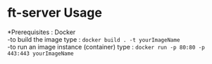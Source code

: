 # ft-server Usage
*Prerequisites : Docker<br/>
-to build the image type : `docker build . -t yourImageName`<br/>
-to run an image instance (container) type : `docker run -p 80:80 -p 443:443 yourImageName`<br/>
